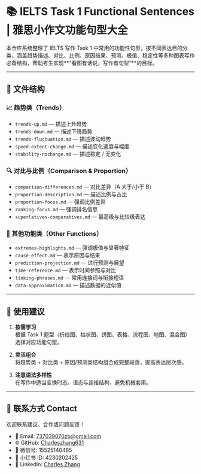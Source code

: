 # 📚 IELTS Task 1 Functional Sentences | 雅思小作文功能句型大全

本仓库系统整理了 IELTS 写作 Task 1 中常用的功能性句型，按不同表达目的分类，涵盖趋势描述、对比、比例、原因结果、预测、极值、稳定性等多种图表写作必备结构，帮助考生实现**“看图有话说，写作有句型”**的目标。

---

## 📂 文件结构

### 📈 趋势类（Trends）
- `trends-up.md` — 描述上升趋势  
- `trends-down.md` — 描述下降趋势  
- `trends-fluctuation.md` — 描述波动趋势  
- `speed-extent-change.md` — 描述变化速度与幅度  
- `stability-nochange.md` — 描述稳定 / 无变化  

### 🔍 对比与比例（Comparison & Proportion）
- `comparison-differences.md` — 对比差异（A 大于/小于 B）  
- `proportion-description.md` — 描述比例与占比  
- `proportion-focus.md` — 强调比例差异  
- `ranking-focus.md` — 强调排名信息  
- `superlatives-comparatives.md` — 最高级与比较级表达  

### 📌 其他功能类（Other Functions）
- `extremes-highlights.md` — 强调极值与显著特征  
- `cause-effect.md` — 表示原因与结果  
- `prediction-projection.md` — 进行预测与展望  
- `time-reference.md` — 表示时间参照与对比  
- `linking-phrases.md` — 常用连接词与衔接短语  
- `data-approximation.md` — 描述数据的近似值  

---

## 🧠 使用建议

1. **按需学习**  
   根据 Task 1 题型（折线图、柱状图、饼图、表格、流程图、地图、混合图）选择对应功能句型。

2. **灵活组合**  
   将趋势类 + 对比类 + 原因/预测类结构组合成完整段落，提高表达层次感。

3. **注意语法多样性**  
   在写作中适当变换时态、语态与连接结构，避免机械套用。

---

## 📮 联系方式 Contact

欢迎联系建议、合作或问题反馈！

- 📧 Email: [737039070zb@gmail.com](mailto:737039070zb@gmail.com)  
- 🌐 GitHub: [Charleszhang631](https://github.com/Charleszhang631)  
- 💬 微信号: 15525140485  
- 📕 小红书 ID: 4230202425  
- 🔗 LinkedIn: [Charles Zhang](https://www.linkedin.com/in/charles-zhang-9606a2246/)  

